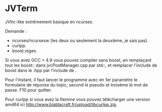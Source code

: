 JVTerm
======
JVIrc-like extrêmement basique en ncurses.

Demande :
- ncurses/ncursesw (les deux ou seulement la deuxième, je sais pas).
- curlpp.
- boost.regex.

Si vous avez GCC > 4.9 vous pouvez compiler sans boost, en remplaçant tout les boost:: dans jvcPostManager.cpp par std::, et remplacer l'include de boost dans le .hpp par l'include de <regex>.

Pour l'instant, il faut lancer le programme avec en 1er paramètre le formulaire de réponse du topic, second le pseudo et troisème le mot de passe.
F10 pour quitter.

Pour curlpp si vous avez la flemme vous pouvez télécharger une version amd64 ici http://www.blablacraft.fr/upload/libcurlpp.zip.
